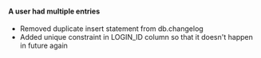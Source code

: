 #### A user had multiple entries
* Removed duplicate insert statement from db.changelog  
* Added unique constraint in LOGIN_ID column so that it doesn't happen in future again
